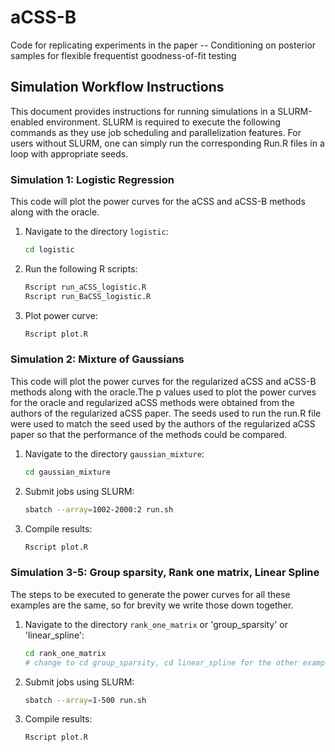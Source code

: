 # aCSS-B
Code for replicating experiments in the paper -- Conditioning on posterior samples for flexible frequentist goodness-of-fit testing

## Simulation Workflow Instructions
This document provides instructions for running simulations in a SLURM-enabled environment. SLURM is required to execute the following commands as they use job scheduling and parallelization features. For users without SLURM, one can simply run the corresponding Run.R files in a loop with appropriate seeds. 

### Simulation 1: Logistic Regression
This code will plot the power curves for the aCSS and aCSS-B methods along with the oracle.
1. Navigate to the directory `logistic`:
   ```bash
   cd logistic
   ```
2. Run the following R scripts:
   ```bash
   Rscript run_aCSS_logistic.R
   Rscript run_BaCSS_logistic.R
   ```
3. Plot power curve:
   ```bash
   Rscript plot.R
   ```

### Simulation 2: Mixture of Gaussians
This code will plot the power curves for the regularized aCSS and aCSS-B methods along with the oracle.The p values used to plot the power curves for the oracle and regularized aCSS methods were obtained from the authors of the regularized aCSS paper. The seeds used to run the run.R file were used to match the seed used by the authors of the regularized aCSS paper so that the performance of the methods could be compared.

1. Navigate to the directory `gaussian_mixture`:
   ```bash
   cd gaussian_mixture
   ```
2. Submit jobs using SLURM:
   ```bash
   sbatch --array=1002-2000:2 run.sh
   ```
3. Compile results:
   ```bash
   Rscript plot.R
   ```
   
### Simulation 3-5: Group sparsity, Rank one matrix, Linear Spline
The steps to be executed to generate the power curves for all these examples are the same, so for brevity we write those down together.

1. Navigate to the directory `rank_one_matrix` or 'group_sparsity' or 'linear_spline':
   ```bash
   cd rank_one_matrix
   # change to cd group_sparsity, cd linear_spline for the other examples
   ```
2. Submit jobs using SLURM:
   ```bash
   sbatch --array=1-500 run.sh
   ```
3. Compile results:
   ```bash
   Rscript plot.R
   ```


